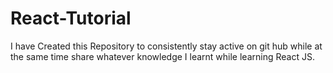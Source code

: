 # React-Tutorial
I have Created this Repository to consistently stay active on git hub while at the same time share whatever knowledge I learnt while learning React JS.
